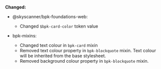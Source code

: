 **Changed:**

- @skyscanner/bpk-foundations-web:
  - Changed `$bpk-card-color` token value

- bpk-mixins:
  - Changed text colour in `bpk-card` mixin
  - Removed text colour property in `bpk-blockquote` mixin. Text colour will be inherited from the base stylesheet.
  - Removed background colour property in `bpk-blockquote` mixin.
